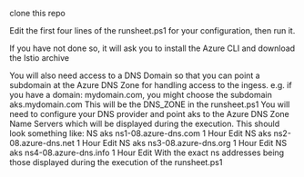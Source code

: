 clone this repo

Edit the first four lines of the runsheet.ps1 for your configuration, then run it.

If you have not done so, it will ask you to install the Azure CLI and download the Istio archive

You will also need access to a DNS Domain so that you can point a subdomain at the Azure DNS Zone for handling access to the ingess.
e.g. if you have a domain: mydomain.com, you might choose the subdomain aks.mydomain.com This will be the DNS_ZONE in the runsheet.ps1
You will need to configure your DNS provider and point aks to the Azure DNS Zone Name Servers which will be displayed during the execution.
This should look something like:
  NS	aks	ns1-08.azure-dns.com	1 Hour	Edit
  NS	aks	ns2-08.azure-dns.net	1 Hour	Edit
  NS	aks	ns3-08.azure-dns.org	1 Hour	Edit
  NS	aks	ns4-08.azure-dns.info	1 Hour  Edit
With the exact ns addresses being those displayed during the execution of the runsheet.ps1


